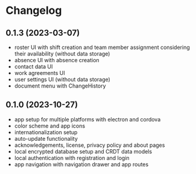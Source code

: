 # Changelog

## 0.1.3 (2023-03-07)
- roster UI with shift creation and team member assignment considering their availability (without data storage)
- absence UI with absence creation 
- contact data UI
- work agreements UI
- user settings UI (without data storage)
- document menu with ChangeHistory

## 0.1.0 (2023-10-27)

- app setup for multiple platforms with electron and cordova
- color scheme and app icons
- internationalization setup
- auto-update functionality
- acknowledgements, license, privacy policy and about pages
- local encrypted database setup and CRDT data models
- local authentication with registration and login
- app navigation with navigation drawer and app routes
